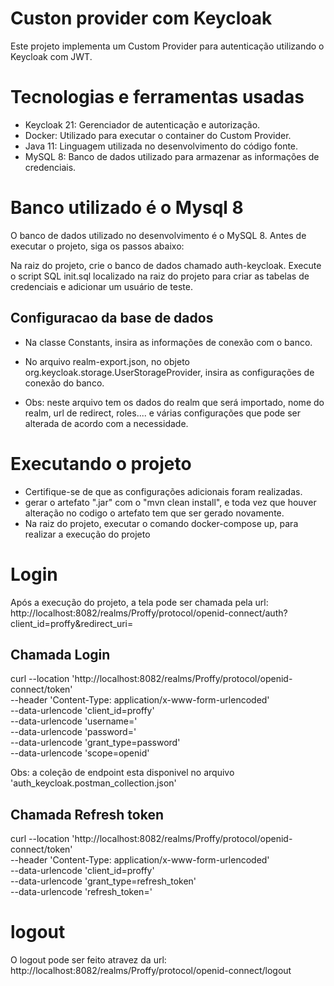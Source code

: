 # Custon provider com Keycloak
Este projeto implementa um Custom Provider para autenticação utilizando o Keycloak com JWT.

 # Tecnologias e ferramentas usadas
* Keycloak 21: Gerenciador de autenticação e autorização.
* Docker: Utilizado para executar o container do Custom Provider.
* Java 11: Linguagem utilizada no desenvolvimento do código fonte.
* MySQL 8: Banco de dados utilizado para armazenar as informações de credenciais.

# Banco utilizado é o Mysql 8
O banco de dados utilizado no desenvolvimento é o MySQL 8. Antes de executar o projeto, siga os passos abaixo:

Na raiz do projeto, crie o banco de dados chamado auth-keycloak.
Execute o script SQL init.sql localizado na raiz do projeto para criar as tabelas de credenciais e adicionar um usuário de teste.

## Configuracao da base de dados
* Na classe Constants, insira as informações de conexão com o banco.
* No arquivo realm-export.json, no objeto org.keycloak.storage.UserStorageProvider, insira as configurações de conexão do banco.

* Obs: neste arquivo tem os dados do realm que será importado, nome do realm, url de redirect, roles.... e várias configurações que pode ser alterada de acordo com a necessidade.

# Executando o projeto
* Certifique-se de que as configurações adicionais foram realizadas.
* gerar o artefato ".jar" com o "mvn clean install", e toda vez que houver alteração no codigo o artefato tem que ser gerado novamente.
* Na raiz do projeto, executar o comando docker-compose up, para realizar a execução do projeto

# Login
 Após a execução do projeto, a tela pode ser chamada pela url: 
 http://localhost:8082/realms/Proffy/protocol/openid-connect/auth?client_id=proffy&redirect_uri=<adicionar a url de redirect caso o login for correto>

## Chamada Login
 curl --location 'http://localhost:8082/realms/Proffy/protocol/openid-connect/token' \
--header 'Content-Type: application/x-www-form-urlencoded' \
--data-urlencode 'client_id=proffy' \
--data-urlencode 'username=<adicionar username>' \
--data-urlencode 'password=<adicionara senha>' \
--data-urlencode 'grant_type=password' \
--data-urlencode 'scope=openid'


Obs: a coleção de endpoint esta disponivel no arquivo 'auth_keycloak.postman_collection.json'

## Chamada Refresh token 

curl --location 'http://localhost:8082/realms/Proffy/protocol/openid-connect/token' \
--header 'Content-Type: application/x-www-form-urlencoded' \
--data-urlencode 'client_id=proffy' \
--data-urlencode 'grant_type=refresh_token' \
--data-urlencode 'refresh_token=<Adicionar refresh_token>'


# logout
O logout pode ser feito atravez da url:  
http://localhost:8082/realms/Proffy/protocol/openid-connect/logout
